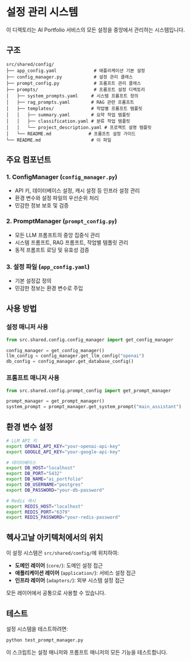# 설정 관리 시스템

이 디렉토리는 AI Portfolio 서비스의 모든 설정을 중앙에서 관리하는 시스템입니다.

## 구조

```
src/shared/config/
├── app_config.yaml              # 애플리케이션 기본 설정
├── config_manager.py            # 설정 관리 클래스
├── prompt_config.py             # 프롬프트 관리 클래스
├── prompts/                     # 프롬프트 설정 디렉토리
│   ├── system_prompts.yaml     # 시스템 프롬프트 정의
│   ├── rag_prompts.yaml        # RAG 관련 프롬프트
│   ├── templates/              # 작업별 프롬프트 템플릿
│   │   ├── summary.yaml        # 요약 작업 템플릿
│   │   ├── classification.yaml # 분류 작업 템플릿
│   │   └── project_description.yaml # 프로젝트 설명 템플릿
│   └── README.md              # 프롬프트 설정 가이드
└── README.md                   # 이 파일
```

## 주요 컴포넌트

### 1. ConfigManager (`config_manager.py`)
- API 키, 데이터베이스 설정, 캐시 설정 등 인프라 설정 관리
- 환경 변수와 설정 파일의 우선순위 처리
- 민감한 정보 보호 및 검증

### 2. PromptManager (`prompt_config.py`)
- 모든 LLM 프롬프트의 중앙 집중식 관리
- 시스템 프롬프트, RAG 프롬프트, 작업별 템플릿 관리
- 동적 프롬프트 로딩 및 유효성 검증

### 3. 설정 파일 (`app_config.yaml`)
- 기본 설정값 정의
- 민감한 정보는 환경 변수로 주입

## 사용 방법

### 설정 매니저 사용
```python
from src.shared.config.config_manager import get_config_manager

config_manager = get_config_manager()
llm_config = config_manager.get_llm_config("openai")
db_config = config_manager.get_database_config()
```

### 프롬프트 매니저 사용
```python
from src.shared.config.prompt_config import get_prompt_manager

prompt_manager = get_prompt_manager()
system_prompt = prompt_manager.get_system_prompt("main_assistant")
```

## 환경 변수 설정

```bash
# LLM API 키
export OPENAI_API_KEY="your-openai-api-key"
export GOOGLE_API_KEY="your-google-api-key"

# 데이터베이스
export DB_HOST="localhost"
export DB_PORT="5432"
export DB_NAME="ai_portfolio"
export DB_USERNAME="postgres"
export DB_PASSWORD="your-db-password"

# Redis 캐시
export REDIS_HOST="localhost"
export REDIS_PORT="6379"
export REDIS_PASSWORD="your-redis-password"
```

## 헥사고날 아키텍처에서의 위치

이 설정 시스템은 `src/shared/config/`에 위치하여:

- **도메인 레이어** (`core/`): 도메인 설정 접근
- **애플리케이션 레이어** (`application/`): 서비스 설정 접근  
- **인프라 레이어** (`adapters/`): 외부 시스템 설정 접근

모든 레이어에서 공통으로 사용할 수 있습니다.

## 테스트

설정 시스템을 테스트하려면:

```bash
python test_prompt_manager.py
```

이 스크립트는 설정 매니저와 프롬프트 매니저의 모든 기능을 테스트합니다.
